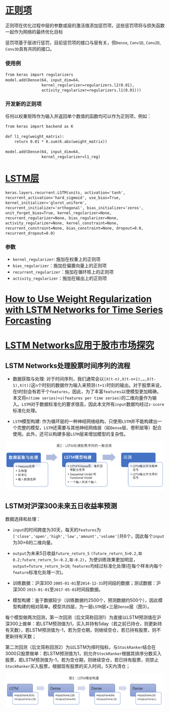 # [正则项](https://keras-cn.readthedocs.io/en/latest/other/regularizers/)

正则项在优化过程中层的参数或层的激活值添加惩罚项，这些惩罚项将与损失函数一起作为网络的最终优化目标

惩罚项基于层进行惩罚，目前惩罚项的接口与层有关，但`Dense`, `Conv1D`, `Conv2D`, `Conv3D`具有共同的接口。

### 使用例

    from keras import regularizers
    model.add(Dense(64, input_dim=64，
                    kernel_regularizer=regularizers.l2(0.01),
                    activity_regularizer=regularizers.l1(0.01)))

### 开发新的正则项

任何以权重矩阵作为输入并返回单个数值的函数均可以作为正则项，例如：

    from keras import backend as K

    def l1_reg(weight_matrix):
        return 0.01 * K.sum(K.abs(weight_matrix))

    model.add(Dense(64, input_dim=64,
                    kernel_regularizer=l1_reg)

# [LSTM层](https://keras-cn.readthedocs.io/en/latest/layers/recurrent_layer/)

    keras.layers.recurrent.LSTM(units, activation='tanh', recurrent_activation='hard_sigmoid', use_bias=True, kernel_initializer='glorot_uniform', recurrent_initializer='orthogonal', bias_initializer='zeros', unit_forget_bias=True, kernel_regularizer=None, recurrent_regularizer=None, bias_regularizer=None, activity_regularizer=None, kernel_constraint=None, recurrent_constraint=None, bias_constraint=None, dropout=0.0, recurrent_dropout=0.0)

### 参数

- `kernel_regularizer`: 施加在权重上的正则项
- `bias_regularizer`：施加在偏置向量上的正则项
- `recurrent_regularizer`：施加在循环核上的正则项
- `activity_regularizer`：施加在输出上的正则项

# [How to Use Weight Regularization with LSTM Networks for Time Series Forcasting](http://machinelearningmastery.com/use-weight-regularization-lstm-networks-time-series-forecasting/)

# [LSTM Networks应用于股市市场探究](https://zhuanlan.zhihu.com/p/27112144?utm_source=wechat_session&utm_medium=social)

## LSTM Networks处理股票时间序列的流程

- 数据获取与处理: 对于时间序列，我们通常会以`[X(t-n),X(t-n+1),…,X(t-1),X(t)]`这`n`个时刻的数据作为输入来预测`(t+1)`时刻的输出。对于股票来说，在t时刻会有若干个`features`，因此，为了丰富`features`以使模型更加精确，本文将`n(time series)×s(features per time series)`的二维向量作为输入。`LSTM`对于数据标准化的要求很高，因此本文所有`input`数据均经过`z-score`标准化处理。

- `LSTM`模型构建: 作为循环层的一种神经网络结构，只使用`LSTM`并不能构建出一个完整的模型，`LSTM`还需要与其他神经网络层（如`Dense`层、卷积层等）配合使用。此外，还可以构建多层`LSTM`层来增加模型的复杂性。

![figure2](figure2.png)

## LSTM对沪深300未来五日收益率预测

数据选择和处理：

- `input`的时间跨度为30天，每天的`features`为`['close','open','high','low','amount','volume']`共6个，因此每个`input`为30×6的二维向量。

- `output`为未来5日收益`future_return_5` `(future_return_5>0.2,取0.2;future_return_5<-0.2,取-0.2)`，为使训练效果更加明显，`output=future_return_5×10`; `features`均经过标准化处理(在每个样本内每个`feature`标准化处理一次)。

- 训练数据：沪深300 `2005-01-01`至`2014-12-31`时间段的数据；测试数据：沪深300 `2015-01-01`至`2017-05-01`时间段数据。

- 模型构建：鉴于数据较少（训练数据约2500个，预测数据约500个），因此模型构建的相对简单。模型共四层，为一层`LSTM`层+三层`Dense`层（图3）。

每个模型做两次回测，第一次回测（后文简称回测1）为直接以LSTM预测值在沪深300上做单：若LSTM预测值为1，买入并持有5day（若之前已持仓，则更新持有天数），若LSTM预测值为-1，若为空仓期，则继续空仓，若已持有股票，则不更新持有天数；

第二次回测（后文简称回测2）为以LSTM为择时指标，与`StockRanker`结合在3000只股票做单：若LSTM预测值为1，则允许`StockRanker`根据其排序分数买入股票，若LSTM预测值为-1，若为空仓期，则继续空仓，若已持有股票，则禁止`StockRanker`买入股票，根据现有股票的买入时间，5天内清仓；

![figure3](figure3.png)
